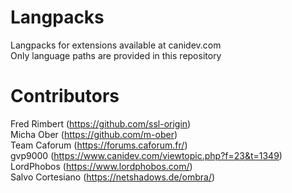 # Langpacks
Langpacks for extensions available at canidev.com  
Only language paths are provided in this repository

# Contributors
Fred Rimbert (https://github.com/ssl-origin)  
Micha Ober (https://github.com/m-ober)  
Team Caforum (https://forums.caforum.fr/)  
gvp9000 (https://www.canidev.com/viewtopic.php?f=23&t=1349)  
LordPhobos (https://www.lordphobos.com/)  
Salvo Cortesiano (https://netshadows.de/ombra/)  
